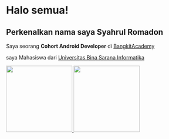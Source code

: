 Halo semua! 
==
Perkenalkan nama saya **Syahrul Romadon**
--
Saya seorang **Cohort Android Developer** di [BangkitAcademy](https://www.bangkit.com)

saya Mahasiswa dari [Universitas Bina Sarana Informatika](https://www.bsi.ac.id/ubsi/index.js)

<p align="left">
<a href="https://github.com/syahrulromadon12">
  <img height="180em" src="https://github-readme-stats-eight-theta.vercel.app/api?username=syahrulromadon12&show_icons=true&theme=algolia&include_all_commits=true&count_private=true"/>
  <img height="180em" src="https://github-readme-stats-eight-theta.vercel.app/api/top-langs/?username=syahrulromadon12&layout=compact&langs_count=8&theme=algolia"/>
</a>
</p>
